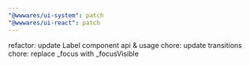 ```yaml
---
"@wwwares/ui-system": patch
"@wwwares/ui-react": patch
---
```


refactor: update Label component api & usage
chore: update transitions
chore: replace \_focus with \_focusVisible
